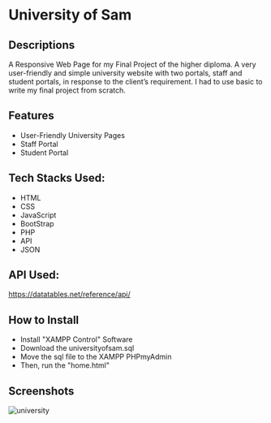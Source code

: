 # University of Sam

## Descriptions

A Responsive Web Page for my Final Project of the higher diploma. A very user-friendly and simple university website with two portals, staff and student portals, in response to the client’s requirement. I had to use basic to write my final project from scratch.

## Features

- User-Friendly University Pages
- Staff Portal
- Student Portal

## Tech Stacks Used:

- HTML
- CSS
- JavaScript
- BootStrap
- PHP
- API
- JSON

## API Used:

https://datatables.net/reference/api/

## How to Install

- Install "XAMPP Control" Software
- Download the universityofsam.sql
- Move the sql file to the XAMPP PHPmyAdmin
- Then, run the "home.html"

## Screenshots

![university](https://github.com/Sam-mx/Responsive_University_Website/assets/146705452/ad69734c-aeab-4036-984c-6639ea571a44)
